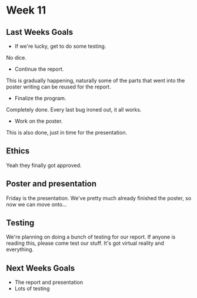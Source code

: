 # Week 11
## Last Weeks Goals
- If we're lucky, get to do some testing.

No dice.

- Continue the report.

This is gradually happening, naturally some of the parts that went into the poster writing can be reused for the report.

- Finalize the program.

Completely done. Every last bug ironed out, it all works.

- Work on the poster.

This is also done, just in time for the presentation.

## Ethics
Yeah they finally got approved.

## Poster and presentation
Friday is the presentation. We've pretty much already finished the poster, so now we can move onto...

## Testing
We're planning on doing a bunch of testing for our report. If anyone is reading this, please come test our stuff. It's got virtual reality and everything.

## Next Weeks Goals
- The report and presentation
- Lots of testing
